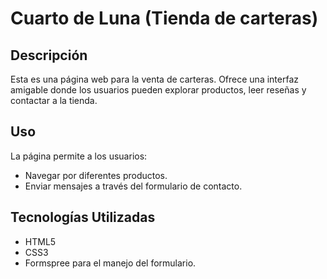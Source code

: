 # Cuarto de Luna (Tienda de carteras)

## Descripción

Esta es una página web para la venta de carteras. Ofrece una interfaz amigable donde los usuarios pueden explorar productos, leer reseñas y contactar a la tienda.

## Uso

La página permite a los usuarios:

- Navegar por diferentes productos.
- Enviar mensajes a través del formulario de contacto.

## Tecnologías Utilizadas

- HTML5
- CSS3
- Formspree para el manejo del formulario.
